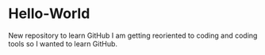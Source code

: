 # Hello-World
New repository to learn GitHub
I am getting reoriented to coding and coding tools so I wanted to learn GitHub.
